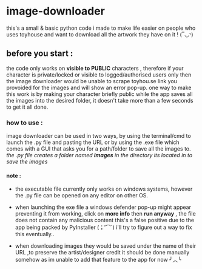 # image-downloader
this's a small & basic python code i made to make life easier on people who uses toyhouse and want to download all the artwork they have on it ! (‾◡◝)

## before you start :
the code only works on **visible to PUBLIC** characters , therefore if your character is private/locked or visible to logged/authorised users only then the image downloader would be unable to scrape toyhou.se link you provoided for the images and will show an error pop-up.
one way to make this work is by making your character briefly public while the app saves all the images into the desired folder, it doesn't take more than a few seconds to get it all done.
### how to use :
image downloader can be used in two ways, by using the terminal/cmd to launch the .py file and pasting the URL or by using the .exe file which comes with a GUI that asks you for a path/folder to save all the images to.
*the .py file creates a folder named **images** in the directory its located in to save the images*

#### note :
- the executable file currently only works on windows systems, however the .py file can be opened on any editor on other OS.

- when launching the exe file a windows defender pop-up might appear preventing it from working, click on **more info** then **run anyway** , the file does not contain any malicious content this's a false positive due to the app being packed by PyInstaller (；′⌒`) i'll try to figure out a way to fix this eventually..

- when downloading images they would be saved under the name of their URL ,to preserve the artist/designer credit it should be done manually somehow as im unable to add that feature to the app for now ╯︿╰
